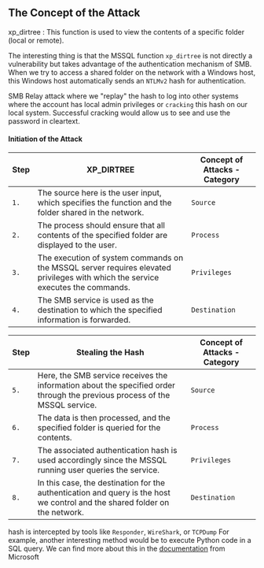 
## The Concept of the Attack

xp_dirtree : This function is used to view the contents of a specific folder (local or remote).

The interesting thing is that the MSSQL function `xp_dirtree` is not directly a vulnerability but takes advantage of the authentication mechanism of SMB. When we try to access a shared folder on the network with a Windows host, this Windows host automatically sends an `NTLMv2` hash for authentication.

SMB Relay attack where we "replay" the hash to log into other systems where the account has local admin privileges or `cracking` this hash on our local system. Successful cracking would allow us to see and use the password in cleartext.

#### Initiation of the Attack

|**Step**|**XP_DIRTREE**|**Concept of Attacks - Category**|
|---|---|---|
|`1.`|The source here is the user input, which specifies the function and the folder shared in the network.|`Source`|
|`2.`|The process should ensure that all contents of the specified folder are displayed to the user.|`Process`|
|`3.`|The execution of system commands on the MSSQL server requires elevated privileges with which the service executes the commands.|`Privileges`|
|`4.`|The SMB service is used as the destination to which the specified information is forwarded.|`Destination`|


| **Step** | **Stealing the Hash**                                                                                                       | **Concept of Attacks - Category** |
| -------- | --------------------------------------------------------------------------------------------------------------------------- | --------------------------------- |
| `5.`     | Here, the SMB service receives the information about the specified order through the previous process of the MSSQL service. | `Source`                          |
| `6.`     | The data is then processed, and the specified folder is queried for the contents.                                           | `Process`                         |
| `7.`     | The associated authentication hash is used accordingly since the MSSQL running user queries the service.                    | `Privileges`                      |
| `8.`     | In this case, the destination for the authentication and query is the host we control and the shared folder on the network. | `Destination`                     |
hash is intercepted by tools like `Responder`, `WireShark`, or `TCPDump`
For example, another interesting method would be to execute Python code in a SQL query. We can find more about this in the [documentation](https://docs.microsoft.com/en-us/sql/machine-learning/tutorials/quickstart-python-create-script?view=sql-server-ver15) from Microsoft